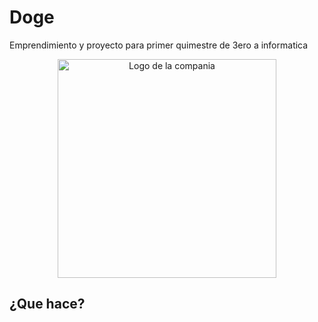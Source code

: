 # Doge
Emprendimiento y proyecto para primer quimestre de 3ero a informatica
<p align="center">
  <img src="https://scontent.fuio16-1.fna.fbcdn.net/v/t1.15752-9/267855182_272108551568166_412835789157060700_n.png?_nc_cat=106&ccb=1-5&_nc_sid=ae9488&_nc_ohc=8VMX8-qz904AX-_giUj&_nc_ht=scontent.fuio16-1.fna&oh=03_AVJETiFwQH77bXsX-COKqnv99kdAbNNhLkV3AfK9Qa1c8w&oe=61EE2281" width="350" title="Logo de la compania">
</p>
<h2>¿Que hace?</h2>

